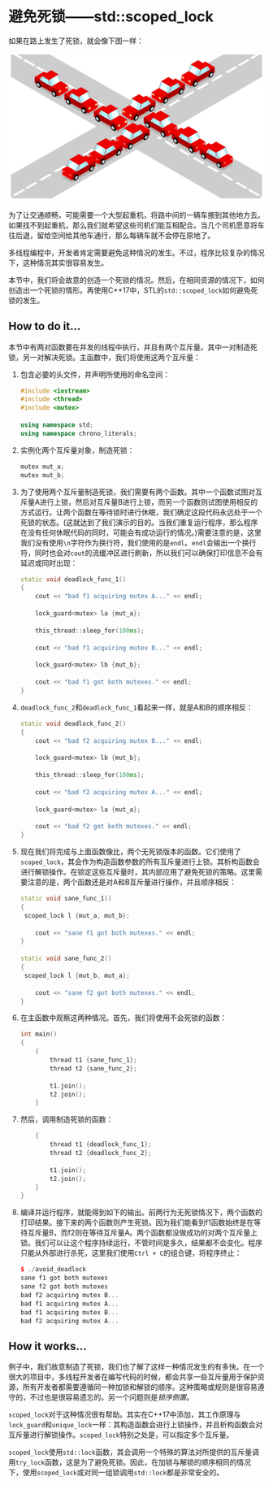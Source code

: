 # 避免死锁——std::scoped_lock

如果在路上发生了死锁，就会像下图一样：

![](../../images/chapter9/9-5-1.png)

为了让交通顺畅，可能需要一个大型起重机，将路中间的一辆车挪到其他地方去。如果找不到起重机，那么我们就希望这些司机们能互相配合。当几个司机愿意将车往后退，留给空间给其他车通行，那么每辆车就不会停在原地了。

多线程编程中，开发者肯定需要避免这种情况的发生。不过，程序比较复杂的情况下，这种情况其实很容易发生。

本节中，我们将会故意的创造一个死锁的情况。然后，在相同资源的情况下，如何创造出一个死锁的情形。再使用C++17中，STL的`std::scoped_lock`如何避免死锁的发生。

## How to do it...

本节中有两对函数要在并发的线程中执行，并且有两个互斥量。其中一对制造死锁，另一对解决死锁。主函数中，我们将使用这两个互斥量：

1. 包含必要的头文件，并声明所使用的命名空间：

   ```c++
   #include <iostream>
   #include <thread>
   #include <mutex>
   
   using namespace std;
   using namespace chrono_literals;
   ```

2. 实例化两个互斥量对象，制造死锁：

   ```c++
   mutex mut_a;
   mutex mut_b;
   ```

3. 为了使用两个互斥量制造死锁，我们需要有两个函数。其中一个函数试图对互斥量A进行上锁，然后对互斥量B进行上锁，而另一个函数则试图使用相反的方式运行。让两个函数在等待锁时进行休眠，我们确定这段代码永远处于一个死锁的状态。(这就达到了我们演示的目的。当我们重复运行程序，那么程序在没有任何休眠代码的同时，可能会有成功运行的情况。)需要注意的是，这里我们没有使用`\n`字符作为换行符，我们使用的是`endl`。`endl`会输出一个换行符，同时也会对`cout`的流缓冲区进行刷新，所以我们可以确保打印信息不会有延迟或同时出现：

   ```c++
   static void deadlock_func_1()
   {
       cout << "bad f1 acquiring mutex A..." << endl;
       
       lock_guard<mutex> la {mut_a};
       
       this_thread::sleep_for(100ms);
       
       cout << "bad f1 acquiring mutex B..." << endl;
       
       lock_guard<mutex> lb {mut_b};
       
       cout << "bad f1 got both mutexes." << endl;
   }
   ```

4. `deadlock_func_2`和`deadlock_func_1`看起来一样，就是A和B的顺序相反：

   ```c++
   static void deadlock_func_2()
   {
       cout << "bad f2 acquiring mutex B..." << endl;
       
       lock_guard<mutex> lb {mut_b};
       
       this_thread::sleep_for(100ms);
       
       cout << "bad f2 acquiring mutex A..." << endl;
       
       lock_guard<mutex> la {mut_a};
       
       cout << "bad f2 got both mutexes." << endl;
   }
   ```

5. 现在我们将完成与上面函数像比，两个无死锁版本的函数。它们使用了`scoped_lock`，其会作为构造函数参数的所有互斥量进行上锁。其析构函数会进行解锁操作。在锁定这些互斥量时，其内部应用了避免死锁的策略。这里需要注意的是，两个函数还是对A和B互斥量进行操作，并且顺序相反：

   ```c++
   static void sane_func_1()
   {
   	scoped_lock l {mut_a, mut_b};
   	
       cout << "sane f1 got both mutexes." << endl;
   }
   
   static void sane_func_2()
   {
   	scoped_lock l {mut_b, mut_a};
   	
       cout << "sane f2 got both mutexes." << endl;
   }
   ```

6. 在主函数中观察这两种情况。首先，我们将使用不会死锁的函数：

   ```c++
   int main()
   {
       {
           thread t1 {sane_func_1};
           thread t2 {sane_func_2};
           
           t1.join();
           t2.join();
       }
   ```

7. 然后，调用制造死锁的函数：

   ```c++
       {
           thread t1 {deadlock_func_1};
           thread t2 {deadlock_func_2};
           
           t1.join();
           t2.join();
       }
   }
   ```

8. 编译并运行程序，就能得到如下的输出。前两行为无死锁情况下，两个函数的打印结果。接下来的两个函数则产生死锁。因为我们能看到f1函数始终是在等待互斥量B，而f2则在等待互斥量A。两个函数都没做成功的对两个互斥量上锁。我们可以让这个程序持续运行，不管时间是多久，结果都不会变化。程序只能从外部进行杀死，这里我们使用`Ctrl + C`的组合键，将程序终止：

   ```c++
   $ ./avoid_deadlock
   sane f1 got both mutexes
   sane f2 got both mutexes
   bad f2 acquiring mutex B...
   bad f1 acquiring mutex A...
   bad f1 acquiring mutex B...
   bad f2 acquiring mutex A...
   ```

## How it works...

例子中，我们故意制造了死锁，我们也了解了这样一种情况发生的有多快。在一个很大的项目中，多线程开发者在编写代码的时候，都会共享一些互斥量用于保护资源，所有开发者都需要遵循同一种加锁和解锁的顺序。这种策略或规则是很容易遵守的，不过也是很容易遗忘的。另一个问题则是*锁序倒置*。

`scoped_lock`对于这种情况很有帮助。其实在C++17中添加，其工作原理与`lock_guard`和`unique_lock`一样：其构造函数会进行上锁操作，并且析构函数会对互斥量进行解锁操作。`scoped_lock`特别之处是，可以指定多个互斥量。

`scoped_lock`使用`std::lock`函数，其会调用一个特殊的算法对所提供的互斥量调用`try_lock`函数，这是为了避免死锁。因此，在加锁与解锁的顺序相同的情况下，使用`scoped_lock`或对同一组锁调用`std::lock`都是非常安全的。